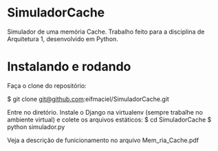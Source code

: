 # SimuladorCache

Simulador de uma memória Cache. Trabalho feito para a disciplina de Arquitetura 1, desenvolvido em Python.


# Instalando e rodando

Faça o clone do repositório:

$ git clone git@github.com:eifmaciel/SimuladorCache.git

Entre no diretório. Instale o Django na virtualenv (sempre trabalhe no ambiente virtual) e colete os arquivos estáticos:
$ cd SimuladorCache
$ python simulador.py

Veja a descrição de funicionamento no arquivo Mem_ria_Cache.pdf
